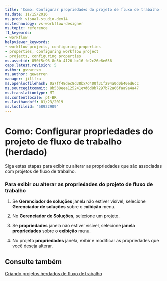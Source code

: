 ```yaml
---
title: 'Como: Configurar propriedades do projeto de fluxo de trabalho (herdado) | Microsoft Docs'
ms.date: 11/15/2016
ms.prod: visual-studio-dev14
ms.technology: vs-workflow-designer
ms.topic: reference
f1_keywords:
- workflow
helpviewer_keywords:
- workflow projects, configuring properties
- properties, configuring workflow project
- projects, configuring properties
ms.assetid: 850f5c96-8e5b-4126-bc16-fd2c26e6e656
caps.latest.revision: 5
author: gewarren
ms.author: gewarren
manager: jillfra
ms.openlocfilehash: 0a7ff48dec8d38b57d400f31f294a0d0b40ed6cc
ms.sourcegitcommit: 8b538eea125241e9d6d8b7297b72a66faa9a4a47
ms.translationtype: MT
ms.contentlocale: pt-BR
ms.lasthandoff: 01/23/2019
ms.locfileid: "58922909"
---
```

# <a name="how-to-configure-workflow-project-properties-legacy"></a>Como: Configurar propriedades do projeto de fluxo de trabalho (herdado)
Siga estas etapas para exibir ou alterar as propriedades que são associadas com projetos de fluxo de trabalho.  
  
### <a name="to-view-or-modify-workflow-project-properties"></a>Para exibir ou alterar as propriedades do projeto de fluxo de trabalho  
  
1.  Se **Gerenciador de soluções** janela não estiver visível, selecione **Gerenciador de soluções** sobre o **exibição** menu.  
  
2.  No **Gerenciador de Soluções**, selecione um projeto.  
  
3.  Se **propriedades** janela não estiver visível, selecione **janela propriedades** sobre o **exibição** menu.  
  
4.  No projeto **propriedades** janela, exibir e modificar as propriedades que você deseja alterar.  
  
## <a name="see-also"></a>Consulte também  
 [Criando projetos herdados de fluxo de trabalho](../workflow-designer/creating-legacy-workflow-projects.md)